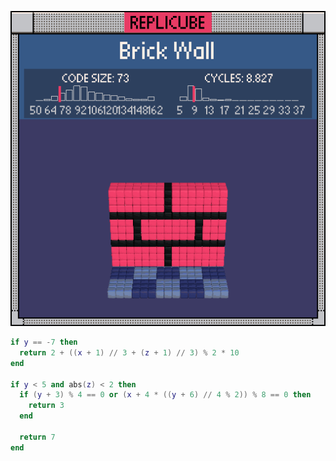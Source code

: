 ![preview](./preview.gif)

```lua
if y == -7 then
  return 2 + ((x + 1) // 3 + (z + 1) // 3) % 2 * 10
end

if y < 5 and abs(z) < 2 then
  if (y + 3) % 4 == 0 or (x + 4 * ((y + 6) // 4 % 2)) % 8 == 0 then
    return 3
  end

  return 7
end
```
